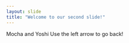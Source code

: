```yaml
---
layout: slide
title: "Welcome to our second slide!"
---
```

Mocha and Yoshi
Use the left arrow to go back!
